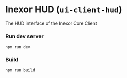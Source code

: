# Inexor HUD (`ui-client-hud`)

The HUD interface of the Inexor Core Client

### Run dev server

```npm run dev```

### Build

```npm run build```
